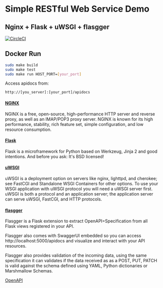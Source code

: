 # Simple RESTful Web Service Demo                                              
## Nginx + Flask + uWSGI + flasgger                                                    
[![CircleCI](https://circleci.com/gh/pppk520/simple_restful.svg?style=shield&circle-token=951da21360c1407c4cb3fe7b583b342faae1e096)](https://circleci.com/gh/pppk520/simple_restful)

## Docker Run                                                                      
```bash                                                                         
sudo make build                                                                 
sudo make test
sudo make run HOST_PORT=[your_port]                                             
```

Access apidocs from:
```                                                                               
http://[you_server]:[your_port]/apidocs                                         
``` 

#### [NGINX](https://www.nginx.com/resources/wiki/)
NGINX is a free, open-source, high-performance HTTP server and reverse proxy, as well as an IMAP/POP3 proxy server. NGINX is known for its high performance, stability, rich feature set, simple configuration, and low resource consumption.

#### [Flask](http://flask.pocoo.org/)
Flask is a microframework for Python based on Werkzeug, Jinja 2 and good intentions. And before you ask: It's BSD licensed!

#### [uWSGI](https://uwsgi-docs.readthedocs.io/en/latest/)
uWSGI is a deployment option on servers like nginx, lighttpd, and cherokee; see FastCGI and Standalone WSGI Containers for other options. To use your WSGI application with uWSGI protocol you will need a uWSGI server first. uWSGI is both a protocol and an application server; the application server can serve uWSGI, FastCGI, and HTTP protocols.

#### [flasgger](https://github.com/rochacbruno/flasgger)
Flasgger is a Flask extension to extract OpenAPI=Specification from all Flask views registered in your API.

Flasgger also comes with SwaggerUI embedded so you can access http://localhost:5000/apidocs and visualize and interact with your API resources.

Flasgger also provides validation of the incoming data, using the same specification it can validates if the data received as as a POST, PUT, PATCH is valid against the schema defined using YAML, Python dictionaries or Marshmallow Schemas.

[OpenAPI](https://github.com/OAI/OpenAPI-Specification/blob/master/versions/2.0.md)



